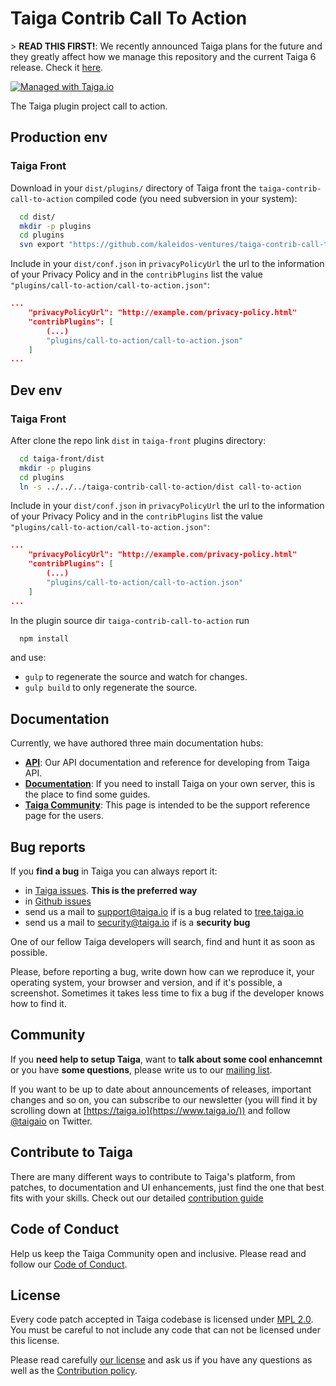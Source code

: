 # Taiga Contrib Call To Action

&gt; **READ THIS FIRST!**: We recently announced Taiga plans for the future and they greatly affect how we manage this repository and the current Taiga 6 release. Check it [here](https://blog.taiga.io/announcing_taiganext.html).

[![Managed with Taiga.io](https://img.shields.io/badge/managed%20with-TAIGA.io-709f14.svg)](https://tree.taiga.io/project/taiga/ "Managed with Taiga.io")

The Taiga plugin project call to action.

## Production env

### Taiga Front

Download in your `dist/plugins/` directory of Taiga front the `taiga-contrib-call-to-action` compiled code (you need subversion in your system):

```bash
  cd dist/
  mkdir -p plugins
  cd plugins
  svn export "https://github.com/kaleidos-ventures/taiga-contrib-call-to-action/branches/stable/dist"  "call-to-action"
```

Include in your `dist/conf.json` in `privacyPolicyUrl` the url to the information of your Privacy Policy and in the `contribPlugins` list the value `"plugins/call-to-action/call-to-action.json"`:

```json
...
    "privacyPolicyUrl": "http://example.com/privacy-policy.html"
    "contribPlugins": [
        (...)
        "plugins/call-to-action/call-to-action.json"
    ]
...
```

## Dev env

### Taiga Front

After clone the repo link `dist` in `taiga-front` plugins directory:

```bash
  cd taiga-front/dist
  mkdir -p plugins
  cd plugins
  ln -s ../../../taiga-contrib-call-to-action/dist call-to-action
```

Include in your `dist/conf.json` in `privacyPolicyUrl` the url to the information of your Privacy Policy and in the `contribPlugins` list the value `"plugins/call-to-action/call-to-action.json"`:

```json
...
    "privacyPolicyUrl": "http://example.com/privacy-policy.html"
    "contribPlugins": [
        (...)
        "plugins/call-to-action/call-to-action.json"
    ]
...
```

In the plugin source dir `taiga-contrib-call-to-action` run

```bash
  npm install
```

and use:

- `gulp` to regenerate the source and watch for changes.
- `gulp build` to only regenerate the source.

## Documentation

Currently, we have authored three main documentation hubs:

- **[API](https://docs.taiga.io/api.html)**: Our API documentation and reference for developing from Taiga API.
- **[Documentation](https://docs.taiga.io/)**: If you need to install Taiga on your own server, this is the place to find some guides.
- **[Taiga Community](https://community.taiga.io/)**: This page is intended to be the support reference page for the users.

## Bug reports

If you **find a bug** in Taiga you can always report it:

- in [Taiga issues](https://tree.taiga.io/project/taiga/issues). **This is the preferred way**
- in [Github issues](https://github.com/kaleidos-ventures/taiga-contrib-call-to-action/issues)
- send us a mail to support@taiga.io if is a bug related to [tree.taiga.io](https://tree.taiga.io)
- send us a mail to security@taiga.io if is a **security bug**

One of our fellow Taiga developers will search, find and hunt it as soon as possible.

Please, before reporting a bug, write down how can we reproduce it, your operating system, your browser and version, and if it's possible, a screenshot. Sometimes it takes less time to fix a bug if the developer knows how to find it.

## Community

If you **need help to setup Taiga**, want to **talk about some cool enhancemnt** or you have **some questions**, please write us to our [mailing list](https://groups.google.com/d/forum/taigaio).

If you want to be up to date about announcements of releases, important changes and so on, you can subscribe to our newsletter (you will find it by scrolling down at [https://taiga.io](https://www.taiga.io/)) and follow [@taigaio](https://twitter.com/taigaio) on Twitter.

## Contribute to Taiga

There are many different ways to contribute to Taiga's platform, from patches, to documentation and UI enhancements, just find the one that best fits with your skills. Check out our detailed [contribution guide](https://community.taiga.io/t/how-can-i-contribute/159)

## Code of Conduct

Help us keep the Taiga Community open and inclusive. Please read and follow our [Code of Conduct](https://github.com/kaleidos-ventures/code-of-conduct/blob/main/CODE_OF_CONDUCT.md).

## License

Every code patch accepted in Taiga codebase is licensed under [MPL 2.0](LICENSE). You must be careful to not include any code that can not be licensed under this license.

Please read carefully [our license](LICENSE) and ask us if you have any questions as well as the [Contribution policy](https://github.com/kaleidos-ventures/taiga-contrib-call-to-action/blob/main/CONTRIBUTING.md).
